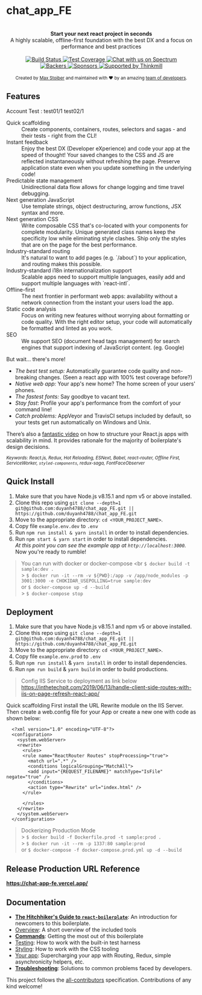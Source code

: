 # chat_app_FE

<br />

<div align="center"><strong>Start your next react project in seconds</strong></div>
<div align="center">A highly scalable, offline-first foundation with the best DX and a focus on performance and best practices</div>

<br />

<div align="center">
  <!-- Build Status -->
  <a href="https://travis-ci.org/react-boilerplate/react-boilerplate">
    <img src="https://travis-ci.org/react-boilerplate/react-boilerplate.svg" alt="Build Status" />
  </a>
  <!-- Test Coverage -->
  <a href="https://coveralls.io/r/react-boilerplate/react-boilerplate">
    <img src="https://coveralls.io/repos/github/react-boilerplate/react-boilerplate/badge.svg" alt="Test Coverage" />
  </a>
  <a href="https://spectrum.chat/react-boilerplate">
  <img alt="Chat with us on Spectrum" src="https://withspectrum.github.io/badge/badge.svg" />
</a>

</div>
<div align="center">
    <!-- Backers -->
  <a href="#backers">
    <img src="https://opencollective.com/react-boilerplate/backers/badge.svg" alt="Backers" />
  </a>
      <!-- Sponsors -->
  <a href="#sponsors">
    <img src="https://opencollective.com/react-boilerplate/sponsors/badge.svg" alt="Sponsors" />
  </a>
  <a href="http://thinkmill.com.au/?utm_source=github&utm_medium=badge&utm_campaign=react-boilerplate">
    <img alt="Supported by Thinkmill" src="https://thinkmill.github.io/badge/heart.svg" />
  </a>
</div>

<br />

<div align="center">
  <sub>Created by <a href="https://twitter.com/mxstbr">Max Stoiber</a> and maintained with ❤️ by an amazing <a href="https://github.com/orgs/react-boilerplate/people">team of developers</a>.</sub>
</div>

## Features

Account Test :
test01/1
test02/1

<dl>
  <dt>Quick scaffolding</dt>
  <dd>Create components, containers, routes, selectors and sagas - and their tests - right from the CLI!</dd>

  <dt>Instant feedback</dt>
  <dd>Enjoy the best DX (Developer eXperience) and code your app at the speed of thought! Your saved changes to the CSS and JS are reflected instantaneously without refreshing the page. Preserve application state even when you update something in the underlying code!</dd>

  <dt>Predictable state management</dt>
  <dd>Unidirectional data flow allows for change logging and time travel debugging.</dd>

  <dt>Next generation JavaScript</dt>
  <dd>Use template strings, object destructuring, arrow functions, JSX syntax and more.</dd>

  <dt>Next generation CSS</dt>
  <dd>Write composable CSS that's co-located with your components for complete modularity. Unique generated class names keep the specificity low while eliminating style clashes. Ship only the styles that are on the page for the best performance.</dd>

  <dt>Industry-standard routing</dt>
  <dd>It's natural to want to add pages (e.g. `/about`) to your application, and routing makes this possible.</dd>

  <dt>Industry-standard i18n internationalization support</dt>
  <dd>Scalable apps need to support multiple languages, easily add and support multiple languages with `react-intl`.</dd>

  <dt>Offline-first</dt>
  <dd>The next frontier in performant web apps: availability without a network connection from the instant your users load the app.</dd>

  <dt>Static code analysis</dt>
  <dd>Focus on writing new features without worrying about formatting or code quality. With the right editor setup, your code will automatically be formatted and linted as you work.</dd>

  <dt>SEO</dt>
  <dd>We support SEO (document head tags management) for search engines that support indexing of JavaScript content. (eg. Google)</dd>
</dl>

But wait... there's more!

- _The best test setup:_ Automatically guarantee code quality and non-breaking
  changes. (Seen a react app with 100% test coverage before?)
- _Native web app:_ Your app's new home? The home screen of your users' phones.
- _The fastest fonts:_ Say goodbye to vacant text.
- _Stay fast_: Profile your app's performance from the comfort of your command
  line!
- _Catch problems:_ AppVeyor and TravisCI setups included by default, so your
  tests get run automatically on Windows and Unix.

There’s also a <a href="https://vimeo.com/168648012">fantastic video</a> on how to structure your React.js apps with scalability in mind. It provides rationale for the majority of boilerplate's design decisions.

<sub><i>Keywords: React.js, Redux, Hot Reloading, ESNext, Babel, react-router, Offline First, ServiceWorker, `styled-components`, redux-saga, FontFaceObserver</i></sub>

## Quick Install

1.  Make sure that you have Node.js v8.15.1 and npm v5 or above installed.
2.  Clone this repo using `git clone --depth=1 git@github.com:duyanh4788/chat_app_FE.git || https://github.com/duyanh4788/chat_app_FE.git`
3.  Move to the appropriate directory: `cd <YOUR_PROJECT_NAME>`.<br />
4.  Copy file `example.env.dev` to `.env`
5.  Run `npm run install & yarn install` in order to install dependencies.<br />
6.  Run `npm start & yarn start` in order to install dependencies.<br />
    _At this point you can see the example app at `http://localhost:3000`._
    Now you're ready to rumble!

> You can run with docker or docker-compose <br
> `$ docker build -t sample:dev .` <br> > `$ docker run -it --rm -v ${PWD}:/app -v /app/node_modules -p 3001:3000 -e CHOKIDAR_USEPOLLING=true sample:dev` <br>
> or
> `$ docker-compose up -d --build` <br> > `$ docker-compose stop` <br>

## Deployment

1.  Make sure that you have Node.js v8.15.1 and npm v5 or above installed.
2.  Clone this repo using `git clone --depth=1 git@github.com:duyanh4788/chat_app_FE.git || https://github.com/duyanh4788/chat_app_FE.git`
3.  Move to the appropriate directory: `cd <YOUR_PROJECT_NAME>`.<br />
4.  Copy file `example.env.prod` to `.env`
5.  Run `npm run install` & `yarn install` in order to install dependencies.
6.  Run `npm run build` & `yarn build` in order to build productions.

> Config IIS Service to deployment as link below https://inthetechpit.com/2019/06/13/handle-client-side-routes-with-iis-on-page-refresh-react-app/

Quick scaffolding First install the URL Rewrite module on the IIS Server. Then create a web.config file for your App or create a new one with code as shown below:

```
  <?xml version="1.0" encoding="UTF-8"?>
  <configuration>
    <system.webServer>
    <rewrite>
      <rules>
      <rule name="ReactRouter Routes" stopProcessing="true">
        <match url=".*" />
        <conditions logicalGrouping="MatchAll">
        <add input="{REQUEST_FILENAME}" matchType="IsFile" negate="true" />
        </conditions>
        <action type="Rewrite" url="index.html" />
      </rule>

      </rules>
    </rewrite>
    </system.webServer>
  </configuration>
```

> Dockerizing Production Mode <br> > `$ docker build -f Dockerfile.prod -t sample:prod .`<br> > `$ docker run -it --rm -p 1337:80 sample:prod` <br>
> or
> `$ docker-compose -f docker-compose.prod.yml up -d --build`

## Release Production URL Reference

  <div align="left">
    <strong>
      <a href="https://chat-app-fe.vercel.app/">https://chat-app-fe.vercel.app/</a>
    </strong>
  </div>

## Documentation

- [**The Hitchhiker's Guide to `react-boilerplate`**](docs/general/introduction.md): An introduction for newcomers to this boilerplate.
- [Overview](docs/general): A short overview of the included tools
- [**Commands**](docs/general/commands.md): Getting the most out of this boilerplate
- [Testing](docs/testing): How to work with the built-in test harness
- [Styling](docs/css): How to work with the CSS tooling
- [Your app](docs/js): Supercharging your app with Routing, Redux, simple
  asynchronicity helpers, etc.
- [**Troubleshooting**](docs/general/gotchas.md): Solutions to common problems faced by developers.

<!-- ALL-CONTRIBUTORS-LIST:END -->

This project follows the [all-contributors](https://github.com/all-contributors/all-contributors) specification. Contributions of any kind welcome!
